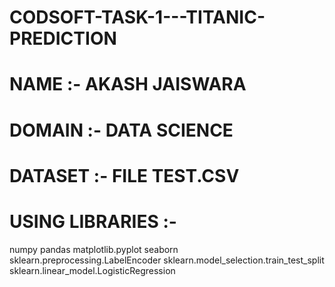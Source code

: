 # CODSOFT-TASK-1---TITANIC-PREDICTION
# NAME :- AKASH JAISWARA
# DOMAIN :- DATA SCIENCE
# DATASET :- FILE TEST.CSV
# USING LIBRARIES :-
numpy
pandas
matplotlib.pyplot
seaborn
sklearn.preprocessing.LabelEncoder
sklearn.model_selection.train_test_split
sklearn.linear_model.LogisticRegression
